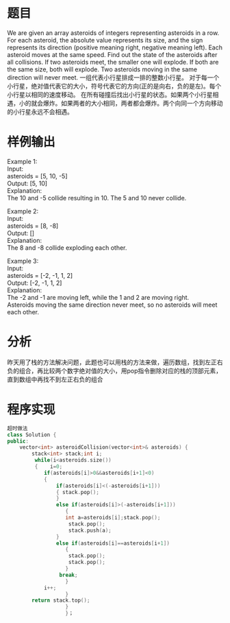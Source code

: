 # 题目
We are given an array asteroids of integers representing asteroids in a row. 
For each asteroid, the absolute value represents its size, and the sign represents its direction (positive meaning right, negative meaning left).
Each asteroid moves at the same speed. 
Find out the state of the asteroids after all collisions. 
If two asteroids meet, the smaller one will explode. If both are the same size, both will explode. 
Two asteroids moving in the same direction will never meet. 
一组代表小行星排成一排的整数小行星。
对于每一个小行星，绝对值代表它的大小，符号代表它的方向(正的是向右，负的是左)。每个小行星以相同的速度移动。
在所有碰撞后找出小行星的状态。如果两个小行星相遇，小的就会爆炸。如果两者的大小相同，两者都会爆炸。两个向同一个方向移动的小行星永远不会相遇。
# 样例输出
Example 1:\
Input: \
asteroids = [5, 10, -5]\
Output: [5, 10]\
Explanation: \
The 10 and -5 collide resulting in 10.  The 5 and 10 never collide.

Example 2:\
Input: \
asteroids = [8, -8]\
Output: []\
Explanation: \
The 8 and -8 collide exploding each other.

Example 3:\
Input: \
asteroids = [-2, -1, 1, 2]\
Output: [-2, -1, 1, 2]\
Explanation: \
The -2 and -1 are moving left, while the 1 and 2 are moving right.\
Asteroids moving the same direction never meet, so no asteroids will meet each other.
# 分析
昨天用了栈的方法解决问题，此题也可以用栈的方法来做，遍历数组，找到左正右负的组合，再比较两个数字绝对值的大小，用pop指令删除对应的栈的顶部元素，直到数组中再找不到左正右负的组合
# 程序实现
```cpp
超时做法
class Solution {
public:
    vector<int> asteroidCollision(vector<int>& asteroids) {
        stack<int> stack;int i;
		 while(i<asteroids.size())
         {    i=0;
            if(asteroids[i]>0&&asteroids[i+1]<0)
            {
                if(asteroids[i]<(-asteroids[i+1]))
                { stack.pop();
                }
                else if(asteroids[i]>(-asteroids[i+1]))
                   {
                   int a=asteroids[i];stack.pop();
                    stack.pop();
                    stack.push(a);
                }
                else if(asteroids[i]==asteroids[i+1])
                   {
                    stack.pop();
                    stack.pop();
                   }
                 break;
                   }
            i++;
                   }
        return stack.top();
                   }
                   }；
		   
